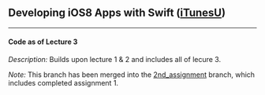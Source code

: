 ## Developing iOS8 Apps with Swift ([iTunesU](https://itunes.apple.com/us/course/developing-ios-8-apps-swift/id961180099]))
___
#### Code as of Lecture 3
*Description:* Builds upon lecture 1 & 2 and includes all of lecure 3. 

*Note:* This branch has been merged into the  [2nd_assignment](https://github.com/spacedrabbit/stanfordSwift_1/tree/2nd_assignment) branch, which includes completed assignment 1.
